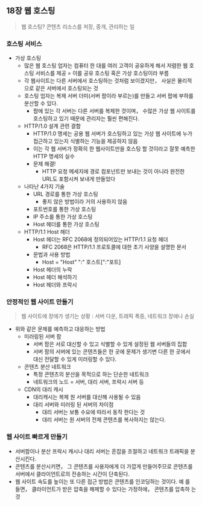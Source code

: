 ## 18장 웹 호스팅
> 웹 호스팅? 콘텐츠 리소스를 저장, 중개, 관리하는 일

### 호스팅 서비스
- 가상 호스팅
  - 많은 웹 호스팅 업자는 컴퓨터 한 대를 여러 고객이 공유하게 해서 저렴한 웹 호스팅 서비스를 제공 = 이를 공유 호스팅 혹은 가상 호스팅이라 부름
  - 각 웹사이트는 다른 서버에서 호스팅하는 것처럼 보이겠지만， 사실은 물리적으로 같은 서버에서 호스팅되는 것
  - 호스팅 업자는 복제 서버 더미(서버 팜이라 부르는)를 만들고 서버 팝에 부하를 분산할 수 있다.
    - 팜에 있는 각 서버는 다른 서버를 복제한 것이며， 수많은 가상 웹 사이트를 호스팅하고 있기 때문에 관리자는 훨씬 편해진다.
  - HTTP/1.0 설계 관련 결함
    - HTTP/1.0 명세는 공용 웹 서버가 호스팅하고 있는 가상 웹 사이트에 누가 접근하고 있는지 식별하는 기능을 제공하지 않음
    - 이는 각 웹 서버가 정확히 한 웹사이트만을 호스팅 할 것이라고 잘못 예측한 HTTP 명세의 실수
    - 문제 해결!
      - HTTP 요청 메세지에 경로 컴포넌트만 보내는 것이 아니라 완전한 URL도 포함시켜 보내게 만들었다
  - 나타난 4가지 기술
    - URL 경로를 통한 가상 호스팅
      - 좋지 않은 방법이라 거의 사용하지 않음
    - 포트번호를 통한 가상 호스팅
    - IP 주소를 통한 가상 호스팅
    - Host 헤더를 통한 가상 호스팅
  - HTTP/1.1 Host 헤더
    - Host 헤더는 RFC 2068에 정의되어있는 HTTP/1.1 요청 헤더
      - RFC 2068은 HTTP/1.1 프로토콜에 대한 초기 사양을 설명한 문서
    - 문법과 사용 방법
      - Host = "Host" ":" 호스트[":"포트]
    - Host 헤더의 누락
    - Host 헤더 해석하기
    - Host 헤더와 프락시
### 안정적인 웹 사이트 만들기
> 웹 사이트에 장애가 생기는 상황 : 서버 다운, 트래픽 폭증, 네트워크 장애나 손실
- 위와 같은 문제를 예측하고 대응하는 방법
  - 미러링된 서버 팜
    - 서버 팜은 서로 대신할 수 있고 식별할 수 있게 설정된 웹 서버들의 집합
    - 서버 팜의 서버에 있는 콘텐츠들은 한 곳에 문제가 생기변 다른 한 곳에서 대신 전달할 수 있게 미러링할 수 있다.
  - 콘텐츠 분산 네트워크
    - 특정 콘텐츠의 분산을 목적으로 하는 단순한 네트워크
    - 네트워크의 노드 = 서버, 대리 서버, 프락시 서버 등
  - CDN의 대리 캐시
    - 대리캐시는 복제 원 서버를 대신해 사용될 수 있음
    - 대리 서버와 미러링 된 서버의 차이점
      - 대리 서버는 보통 수요에 따라서 동작 한다는 것
      - 대리 서버는 원 서버의 전체 콘텐츠를 복사하지는 않는다.
### 웹 사이트 빠르게 만들기
- 서버팜이나 분산 프락시 캐시나 대리 서버는 흔잡을 조절하고 네트워크 트래픽을 분산시킨다.
- 콘텐츠를 분산시키면， 그 콘텐츠를 사용자에게 더 가깝게 만들어주므로 콘텐츠를 서버에서 클라이언트로의 전송하는 시간이 단축된다.
- 웹 사이트 속도를 높이는 또 다른 접근 방법은 콘텐츠를 인코딩하는 것이다. 예 를 들면， 클라이언트가 받은 압축을 해제할 수 있다는 가정하에， 콘텐츠를 압축하 는 것